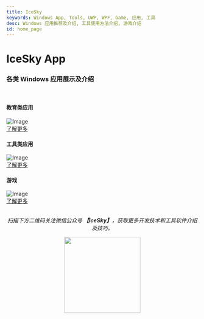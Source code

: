 ```yaml
---
title: IceSky
keywords: Windows App, Tools, UWP, WPF, Game, 应用, 工具
desc: Windows 应用推荐及介绍, 工具使用方法介绍, 游戏介绍
id: home_page
---
```


<div>
    <h1><span>IceSky App</span></h1>
    
### 各类 Windows 应用展示及介绍 ###
</div>
<br/>
<div class="row justify-content-center g-4">
    <div class="col-md-6 col-lg-6 col-xl-4 wow fadeInUp" data-wow-delay="0.1s">
        <div class="bg-light blog-item rounded p-4">
            <div class="mb-4">
                <h4 class="text-primary mb-2">教育类应用</h4>
            </div>
            <div class="project-img">
            <img class="rounded img-fluid w-100" src="../../../AppDoc/static/image/edu/00.png" alt="Image" />
            </div>
            <div class="my-4">
            <a class="btn btn-primary rounded-pill py-2 px-4" role="button" href="../../../AppDoc/edu/zh/">了解更多</a>
            </div>
        </div>
    </div>
    <div class="col-md-6 col-lg-6 col-xl-4 wow fadeInUp" data-wow-delay="0.3s">
        <div class="bg-light blog-item rounded p-4">
            <div class="mb-4">
                <h4 class="text-primary mb-2">工具类应用</h4>
            </div>
            <div class="project-img">
            <img class="rounded img-fluid w-100" src="../../../AppDoc/static/image/tools/00.png" alt="Image" />
            </div>
            <div class="my-4">
            <a class="btn btn-primary rounded-pill py-2 px-4" role="button" href="../../../AppDoc/tools/zh/">了解更多</a>
            </div>
        </div>
    </div>
    <div class="col-md-6 col-lg-6 col-xl-4 wow fadeInUp" data-wow-delay="0.5s">
        <div class="bg-light blog-item rounded p-4">
            <div class="mb-4">
                <h4 class="text-primary mb-2">游戏</h4>
            </div>
            <div class="project-img">
            <img class="rounded img-fluid w-100" src="../../../AppDoc/static/image/game/00.png" alt="Image" />
            </div>
            <div class="my-4">
            <a class="btn btn-primary rounded-pill py-2 px-4" role="button" href="../../../AppDoc/game/zh/">了解更多</a>
            </div>
        </div>
    </div>
</div>

<br/>

<div align="center">

_扫描下方二维码关注微信公众号 **【IceSky】**，获取更多开发技术和工具软件介绍及技巧。_

<img src="../../../AppDoc/static/image/qr.png" width="200" height="200"></img>

<div>

